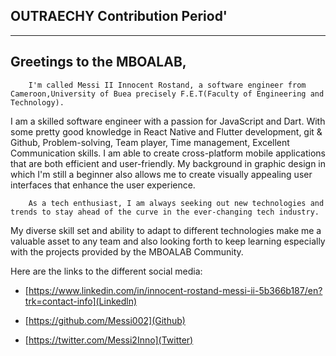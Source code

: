 ## OUTRAECHY Contribution Period'

<hr/>

## Greetings to the MBOALAB,

        I'm called Messi II Innocent Rostand, a software engineer from Cameroon,University of Buea precisely F.E.T(Faculty of Engineering and Technology).
I am a skilled software engineer with a passion for JavaScript and Dart. With some pretty good knowledge in React Native and Flutter development, git & Github,  Problem-solving, Team player, Time management, Excellent Communication skills.
I am able to create cross-platform mobile applications that are both efficient and user-friendly. 
My background in graphic design in which I'm still a beginner also allows me to create visually
appealing user interfaces that enhance the user experience. 

        As a tech enthusiast, I am always seeking out new technologies and trends to stay ahead of the curve in the ever-changing tech industry.
My diverse skill set and ability to adapt to different technologies make me a valuable asset to any team and also looking forth to keep learning especially with the projects provided by the MBOALAB Community.

Here are the links to the different social media:
- [https://www.linkedin.com/in/innocent-rostand-messi-ii-5b366b187/en?trk=contact-info](Linkedln)

- [https://github.com/Messi002](Github)

- [https://twitter.com/Messi2Inno](Twitter)
